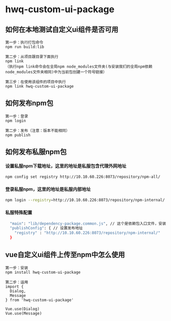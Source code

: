 # hwq-custom-ui-package

## 如何在本地测试自定义ui组件是否可用
```
第一步：执行打包命令
npm run build:lib

第二步：从项目跟目录下面执行
npm link
（执行npm link命令会在全局npm node_modules文件夹(与安装我们的全局npm依赖node_modules文件夹相同)中为当前包创建一个符号链接）

第三步：在使用该组件的项目中执行
npm link hwq-custom-ui-package

```


## 如何发布npm包
```
第一步：登录
npm login

第二步：发布（注意：版本不能相同）
npm publish

```



## 如何发布私服npm包
#### 设置私服npm下载地址，这里的地址是私服包含代理外网地址
```bash
npm config set registry http://10.10.60.226:8073/repository/npm-all/
```
#### 登录私服npm，这里的地址是私服内部地址
```bash
npm login --registry=http://10.10.60.226:8073/repository/npm-internal/
```
#### 私服特殊配置
```bash
  "main": "lib/dependency-package.common.js", // 这个是依赖包入口文件，安装后会自动引用这个文件
  "publishConfig": { // 设置发布地址
    "registry" : "http://10.10.60.226:8073/repository/npm-internal/"
  }
```




## vue自定义ui组件上传至npm中怎么使用
```
第一步：安装
npm install hwq-custom-ui-package

第二步：运用
import {
  Dialog,
  Message
} from 'hwq-custom-ui-package'

Vue.use(Dialog)
Vue.use(Message)

```
